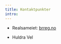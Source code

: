 ```yaml
---
title: Kontaktpunkter
intro: 
---
```


- Realsameiet: [brreg.no](https://w2.brreg.no/enhet/sok/detalj.jsp?orgnr=932371324)

- Huldra Vel

